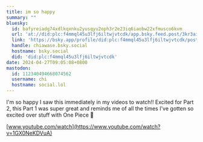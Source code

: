 ```yaml
---
title: im so happy
summary: ""
bluesky:
  id: bafyreiadg74xdlkqxnku2yusqyu2oph3r2e23iq6iaobw22xfmusco6kvm
  url: 'at://did:plc:f4mmql45u3lfj6iltwjvtcdk/app.bsky.feed.post/3kr3aifgfd52b'
  link: 'https://bsky.app/profile/did:plc:f4mmql45u3lfj6iltwjvtcdk/post/3kr3aifgfd52b'
  handle: chiawase.bsky.social
  hostname: bsky.social
  did: 'did:plc:f4mmql45u3lfj6iltwjvtcdk'
date: 2024-04-27T09:05:08+0800
mastodon:
  id: 112340494668074562
  username: chi
  hostname: social.lol
---
```


I'm so happy I saw this immediately in my videos to watch!! Excited for Part 2, this Part 1 was super great and reminds me of all the times I've gotten so excited over stuff with One Piece 🥹

[www.youtube.com/watch](https://www.youtube.com/watch?v=1GX0NeKDVuA)
